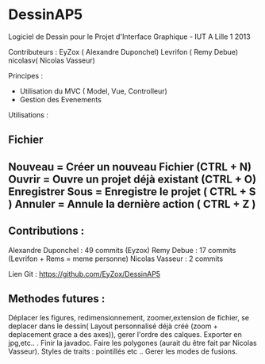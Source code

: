 DessinAP5
=========
Logiciel de Dessin pour le Projet d'Interface Graphique - IUT A Lille 1 2013

Contributeurs :
EyZox ( Alexandre Duponchel)
Levrifon ( Remy Debue)
nicolasv( Nicolas Vasseur)



Principes :
- Utilisation du MVC ( Model, Vue, Controlleur)
- Gestion des Evenements


Utilisations :

Fichier 
----------
Nouveau = Créer un nouveau Fichier (CTRL + N)
Ouvrir  = Ouvre un projet déjà existant (CTRL + O)
Enregistrer Sous = Enregistre le projet ( CTRL + S )
Annuler = Annule la dernière action ( CTRL + Z )
----------
Contributions :
----------
Alexandre Duponchel : 49 commits (Eyzox)
Remy Debue : 17 commits (Levrifon + Rems = meme personne)
Nicolas Vasseur : 2 commits

Lien Git : https://github.com/EyZox/DessinAP5 

Methodes futures :
-------------------
Déplacer les figures, redimensionnement, zoomer,extension de fichier, se deplacer dans le dessin( Layout personnalisé déjà créé (zoom + deplacement grace a des axes)), gerer l'ordre des calques. 
Exporter en jpg,etc.. . Finir la javadoc. Faire les polygones (aurait du être fait par Nicolas Vasseur).
Styles de traits : pointillés etc ..
Gerer les modes de fusions.